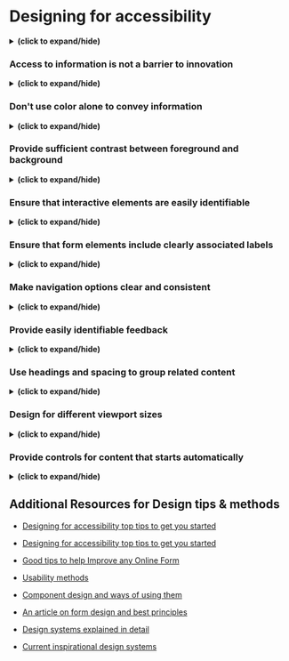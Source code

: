 # Designing for accessibility
<details close>
<summary><b>(click to expand/hide)</b></summary>
<!-- MarkdownTOC -->
 
Accessibility enables people with disabilities to interpret, understand, navigate, interact with and contribute to the web. Think of a world in which developers know everything there is to know about accessibility. You design it and they build it perfectly. However, if you only consider the design of a product, it may make it difficult for people with disabilities to use it.

Choosing which 'needs' to design for is one of the most common issues when designing for accessibility. We don't intentionally exclude users; rather, 'we don't know what we don't know'. As a result, there is a lot to learn about accessibility. Let's consider some accessibility guidelines that may guide you in the right direction. These guidelines cover the major points you need to know for your products to be design-ready and meet the Section 508 and Web Content Accessibility Guidelines (WCAG) 2.0 minimum standards. The rest is up to development and quality assurance testing. For a detailed explanation of accessibility, you can access the 
[WCAG 2.0](https://www.w3.org/TR/WCAG20/).

<!-- /MarkdownTOC -->
</details>

### Access to information is not a barrier to innovation
<details close>
<summary><b>(click to expand/hide)</b></summary>
<!-- MarkdownTOC -->

Accessibility may not persuade you to produce an ugly, boring or cluttered product. It may initiate a set of constraints you'll need to consider as you design. These design constraints will offer you new ideas to explore, resulting in improved products for all your users.

Bear in mind that you may not want to design for your peers as you read these guidelines. What is important is that you design for a wide range of users who will engage with your products, including people who are blind, color blind or have poor eyesight, those who are deaf or have poor hearing, people with permanent or temporary mobility impairments and people with cognitive disabilities. When you design, you may want to take all the possible users into consideration. They can be young, old, power users, casual users and those who purely enjoy a good experience. 

<!-- /MarkdownTOC -->
</details>

### Don't use color alone to convey information
<details close>
<summary><b>(click to expand/hide)</b></summary>
<!-- MarkdownTOC -->

Don't use color alone to convey information. This may be useful for users who are unable or have difficulty distinguishing one color from another. People who are colorblind (1 in 12 men and 1 in 200 women), have low vision (1 in 30 people) or are blind are included (1 in 188 people).

 While color can be used to convey information, it should not be the only way to do so. When using color to distinguish elements, it may be useful to provide additional identification that is not dependent on color perception. To indicate required form fields, you can use an asterisk in addition to color and labels to differentiate areas on graphs. 

<!-- /MarkdownTOC -->
</details>

### Provide sufficient contrast between foreground and background
<details close>
<summary><b>(click to expand/hide)</b></summary>
<!-- MarkdownTOC -->

The contrast between the foreground and background colors must be sufficient. This includes text on images, gradient backgrounds, buttons and other elements. This does not apply to logos or incidental text, such as text found in a photograph. A contrast ratio between text and background of at least 4.5 to 1 is recommended in the Web Content Accessibility Guidelines. The minimum drops to 3 to 1 if your font is at least 24 pixels or 19 pixels bold. 

<!-- /MarkdownTOC -->
</details>

### Ensure that interactive elements are easily identifiable
<details close>
<summary><b>(click to expand/hide)</b></summary>
<!-- MarkdownTOC -->



<!-- /MarkdownTOC -->
</details>

### Ensure that form elements include clearly associated labels
<details close>
<summary><b>(click to expand/hide)</b></summary>
<!-- MarkdownTOC -->



<!-- /MarkdownTOC -->
</details>

### Make navigation options clear and consistent
<details close>
<summary><b>(click to expand/hide)</b></summary>
<!-- MarkdownTOC -->



<!-- /MarkdownTOC -->
</details>

### Provide easily identifiable feedback
<details close>
<summary><b>(click to expand/hide)</b></summary>
<!-- MarkdownTOC -->



<!-- /MarkdownTOC -->
</details>

### Use headings and spacing to group related content
<details close>
<summary><b>(click to expand/hide)</b></summary>
<!-- MarkdownTOC -->



<!-- /MarkdownTOC -->
</details>

### Design for different viewport sizes
<details close>
<summary><b>(click to expand/hide)</b></summary>
<!-- MarkdownTOC -->



<!-- /MarkdownTOC -->
</details>

### Provide controls for content that starts automatically
<details close>
<summary><b>(click to expand/hide)</b></summary>
<!-- MarkdownTOC -->



<!-- /MarkdownTOC -->
</details>


## Additional Resources for Design tips & methods
- [Designing for accessibility top tips to get you started](https://www.w3.org/WAI/tips/designing/)

- [Designing for accessibility top tips to get you started](https://www.interaction-design.org/literature/topics/accessibility)

- [Good tips to help Improve any Online Form](https://uxplanet.org/the-18-must-do-principles-in-the-form-design-fe89d0127c92)

- [Usability methods](https://www.usability.gov/how-to-and-tools/methods/usability-evaluation/index.html)

- [Component design and ways of using them](https://wereheavyweight.medium.com/how-were-using-component-based-design-5f9e3176babb)

- [An article on form design and best principles](https://xd.adobe.com/ideas/principles/web-design/best-practices-form-design/)

- [Design systems explained in detail](https://www.nngroup.com/articles/design-systems-101/)

- [Current inspirational design systems](https://uxplanet.org/10-most-popular-design-systems-to-learn-from-in-2022-for-ux-designers-18a24843a860)

